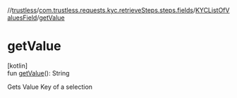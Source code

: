 //[trustless](../../../index.md)/[com.trustless.requests.kyc.retrieveSteps.steps.fields](../index.md)/[KYCListOfValuesField](index.md)/[getValue](get-value.md)

# getValue

[kotlin]\
fun [getValue](get-value.md)(): String

Gets Value Key of a selection
